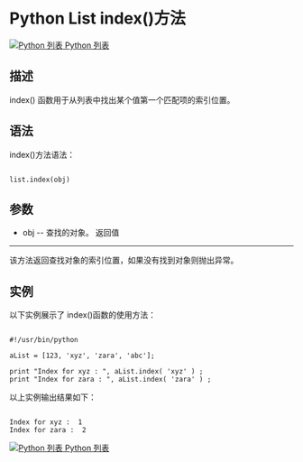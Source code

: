 Python List index()方法
=====================

 [![Python 列表](../images/up.gif)
 Python 列表](python-lists.html)


  描述
--

 index() 函数用于从列表中找出某个值第一个匹配项的索引位置。

 语法
--

 index()方法语法：

 
```

list.index(obj)

```

 参数
--

  * obj -- 查找的对象。
  返回值
---

 该方法返回查找对象的索引位置，如果没有找到对象则抛出异常。

 实例
--

 以下实例展示了 index()函数的使用方法：

 
```

#!/usr/bin/python

aList = [123, 'xyz', 'zara', 'abc'];

print "Index for xyz : ", aList.index( 'xyz' ) ;
print "Index for zara : ", aList.index( 'zara' ) ;

```

 以上实例输出结果如下：

 
```

Index for xyz :  1
Index for zara :  2

```

[![Python 列表](../images/up.gif)
 Python 列表](python-lists.html)